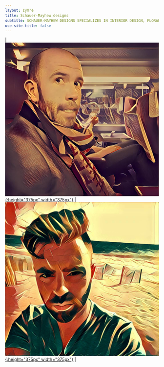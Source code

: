 ```yaml
---
layout: zymre
title: Schauer-Mayhew designs
subtitle: SCHAUER-MAYHEW DESIGNS SPECIALIZES IN INTERIOR DESIGN, FLORAL, AND PHOTOGRAPHY SERVICES
use-site-title: false
---
```


| [![adam](/media/smd_adam.jpg "adam mayhew, interior designer/florist"){:height="375px" width="375px"}](interior) | [![bry](/media/smd_bry.jpg "bryan schauer, photographer/geek"){:height="375px" width="375px"}](photo) |